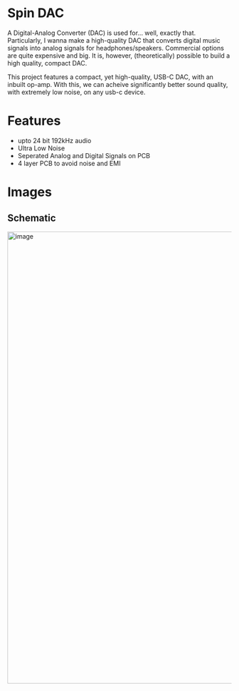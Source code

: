 # Spin DAC
A Digital-Analog Converter (DAC) is used for... well, exactly that. Particularly, I wanna make a high-quality DAC that converts digital music signals into analog signals for headphones/speakers. Commercial options are quite expensive and big. It is, however, (theoretically) possible to build a high quality, compact DAC.

This project features a compact, yet high-quality, USB-C DAC, with an inbuilt op-amp. With this, we can acheive significantly better sound quality, with extremely low noise, on any usb-c device.

# Features
- upto 24 bit 192kHz audio
- Ultra Low Noise
- Seperated Analog and Digital Signals on PCB
- 4 layer PCB to avoid noise and EMI

# Images

## Schematic
<img width="1439" height="1015" alt="image" src="https://github.com/user-attachments/assets/d60aac0a-bc04-4586-93f4-d5097d73a6c0" />
